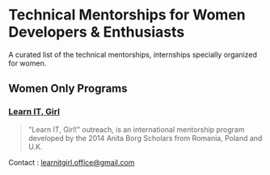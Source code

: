 # Technical Mentorships for Women Developers & Enthusiasts
A curated list of the technical mentorships, internships specially organized for women.

## Women Only Programs
### [Learn IT, Girl](https://www.learnitgirl.com)
>"Learn IT, Girl!" outreach, is an international mentorship program developed by the 2014 Anita Borg Scholars from Romania, Poland and U.K.

Contact : learnitgirl.office@gmail.com

